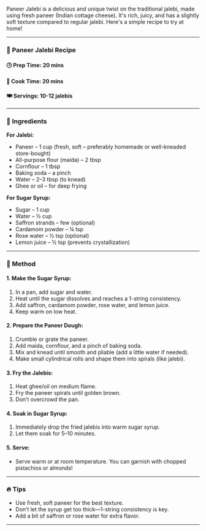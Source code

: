 Paneer Jalebi is a delicious and unique twist on the traditional jalebi, made using fresh paneer (Indian cottage cheese). It's rich, juicy, and has a slightly soft texture compared to regular jalebi. Here's a simple recipe to try at home!

---

### 🧀 Paneer Jalebi Recipe

#### 🕒 Prep Time: 20 mins  
#### 🍳 Cook Time: 20 mins  
#### 🍽 Servings: 10-12 jalebis

---

### 🌟 Ingredients

**For Jalebi:**
- Paneer – 1 cup (fresh, soft – preferably homemade or well-kneaded store-bought)
- All-purpose flour (maida) – 2 tbsp
- Cornflour – 1 tbsp
- Baking soda – a pinch
- Water – 2–3 tbsp (to knead)
- Ghee or oil – for deep frying

**For Sugar Syrup:**
- Sugar – 1 cup
- Water – ½ cup
- Saffron strands – few (optional)
- Cardamom powder – ¼ tsp
- Rose water – ½ tsp (optional)
- Lemon juice – ½ tsp (prevents crystallization)

---

### 🥣 Method

#### **1. Make the Sugar Syrup:**
1. In a pan, add sugar and water.
2. Heat until the sugar dissolves and reaches a 1-string consistency.
3. Add saffron, cardamom powder, rose water, and lemon juice.
4. Keep warm on low heat.

#### **2. Prepare the Paneer Dough:**
1. Crumble or grate the paneer.
2. Add maida, cornflour, and a pinch of baking soda.
3. Mix and knead until smooth and pliable (add a little water if needed).
4. Make small cylindrical rolls and shape them into spirals (like jalebi).

#### **3. Fry the Jalebis:**
1. Heat ghee/oil on medium flame.
2. Fry the paneer spirals until golden brown.
3. Don’t overcrowd the pan.

#### **4. Soak in Sugar Syrup:**
1. Immediately drop the fried jalebis into warm sugar syrup.
2. Let them soak for 5–10 minutes.

#### **5. Serve:**
- Serve warm or at room temperature. You can garnish with chopped pistachios or almonds!

---

### 🔥 Tips
- Use fresh, soft paneer for the best texture.
- Don’t let the syrup get too thick—1-string consistency is key.
- Add a bit of saffron or rose water for extra flavor.

---
